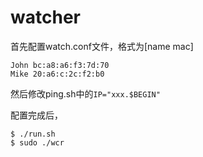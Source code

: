 # watcher

首先配置watch.conf文件，格式为[name mac]
```
John bc:a8:a6:f3:7d:70
Mike 20:a6:c:2c:f2:b0
```

然后修改ping.sh中的`IP="xxx.$BEGIN"`

配置完成后，
```
$ ./run.sh
$ sudo ./wcr
```
